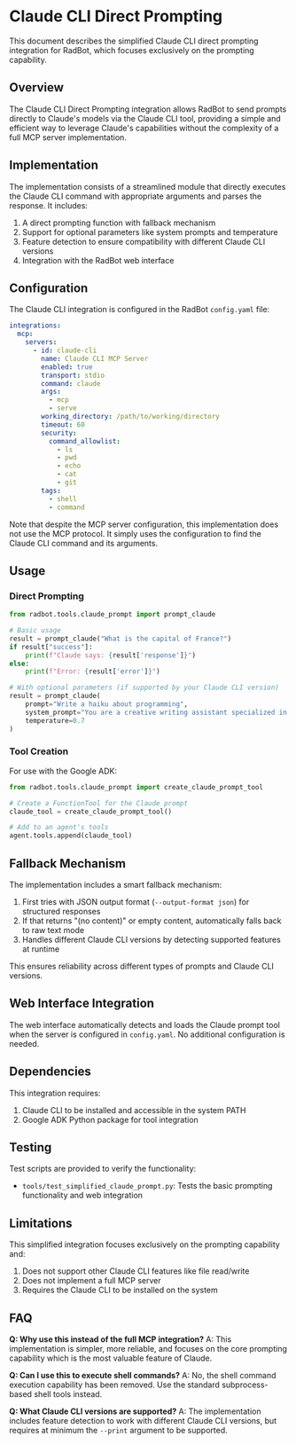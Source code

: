 # Claude CLI Direct Prompting

This document describes the simplified Claude CLI direct prompting integration for RadBot, which focuses exclusively on the prompting capability.

## Overview

The Claude CLI Direct Prompting integration allows RadBot to send prompts directly to Claude's models via the Claude CLI tool, providing a simple and efficient way to leverage Claude's capabilities without the complexity of a full MCP server implementation.

## Implementation

The implementation consists of a streamlined module that directly executes the Claude CLI command with appropriate arguments and parses the response. It includes:

1. A direct prompting function with fallback mechanism
2. Support for optional parameters like system prompts and temperature
3. Feature detection to ensure compatibility with different Claude CLI versions
4. Integration with the RadBot web interface

## Configuration

The Claude CLI integration is configured in the RadBot `config.yaml` file:

```yaml
integrations:
  mcp:
    servers:
      - id: claude-cli
        name: Claude CLI MCP Server
        enabled: true
        transport: stdio
        command: claude
        args:
          - mcp
          - serve
        working_directory: /path/to/working/directory
        timeout: 60
        security:
          command_allowlist:
            - ls
            - pwd
            - echo
            - cat
            - git
        tags:
          - shell
          - command
```

Note that despite the MCP server configuration, this implementation does not use the MCP protocol. It simply uses the configuration to find the Claude CLI command and its arguments.

## Usage

### Direct Prompting

```python
from radbot.tools.claude_prompt import prompt_claude

# Basic usage
result = prompt_claude("What is the capital of France?")
if result["success"]:
    print(f"Claude says: {result['response']}")
else:
    print(f"Error: {result['error']}")

# With optional parameters (if supported by your Claude CLI version)
result = prompt_claude(
    prompt="Write a haiku about programming",
    system_prompt="You are a creative writing assistant specialized in poetry",
    temperature=0.7
)
```

### Tool Creation

For use with the Google ADK:

```python
from radbot.tools.claude_prompt import create_claude_prompt_tool

# Create a FunctionTool for the Claude prompt
claude_tool = create_claude_prompt_tool()

# Add to an agent's tools
agent.tools.append(claude_tool)
```

## Fallback Mechanism

The implementation includes a smart fallback mechanism:

1. First tries with JSON output format (`--output-format json`) for structured responses
2. If that returns "(no content)" or empty content, automatically falls back to raw text mode
3. Handles different Claude CLI versions by detecting supported features at runtime

This ensures reliability across different types of prompts and Claude CLI versions.

## Web Interface Integration

The web interface automatically detects and loads the Claude prompt tool when the server is configured in `config.yaml`. No additional configuration is needed.

## Dependencies

This integration requires:

1. Claude CLI to be installed and accessible in the system PATH
2. Google ADK Python package for tool integration

## Testing

Test scripts are provided to verify the functionality:

- `tools/test_simplified_claude_prompt.py`: Tests the basic prompting functionality and web integration

## Limitations

This simplified integration focuses exclusively on the prompting capability and:

1. Does not support other Claude CLI features like file read/write
2. Does not implement a full MCP server
3. Requires the Claude CLI to be installed on the system

## FAQ

**Q: Why use this instead of the full MCP integration?**
A: This implementation is simpler, more reliable, and focuses on the core prompting capability which is the most valuable feature of Claude.

**Q: Can I use this to execute shell commands?**
A: No, the shell command execution capability has been removed. Use the standard subprocess-based shell tools instead.

**Q: What Claude CLI versions are supported?**
A: The implementation includes feature detection to work with different Claude CLI versions, but requires at minimum the `--print` argument to be supported.